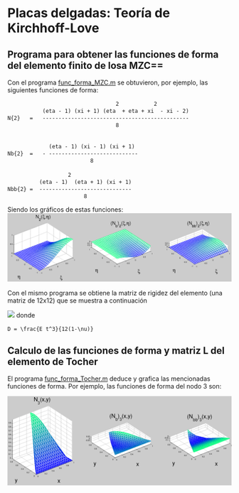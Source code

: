 # Placas delgadas: Teoría de Kirchhoff-Love

## Programa para obtener las funciones de forma del elemento finito de losa MZC==

Con el programa [func_forma_MZC.m](func_forma_MZC.m) se obtuvieron, por ejemplo, las siguientes funciones de forma:
```
                                  2           2
           (eta - 1) (xi + 1) (eta  + eta + xi  - xi - 2)
N{2}   =   ----------------------------------------------
                                  8


             (eta - 1) (xi - 1) (xi + 1)
Nb{2}  =   - ----------------------------
                          8        

                   2
          (eta - 1)  (eta + 1) (xi + 1)
Nbb{2} =  -----------------------------
                        8
```

Siendo los gráficos de estas funciones:
![](figs/func_forma_MZC.png)

Con el mismo programa se obtiene la matriz de rigidez del elemento (una matriz de 12x12) que se muestra a continuación
<!---
La imagen la creé con Text Tex en LibreOffice Impress y la mejoré con Inkscape

\boldsymbol{K}^{(e)} = \frac{D}{ab}
\left(\begin{smallmatrix}
\frac{b^2}{a^2} - \frac{\nu}{5} + \frac{a^2}{b^2} + \frac{7}{10} & \frac{2 \nu}{5} + \frac{b^2}{a^2} + \frac{1}{10} & \frac{2 \nu}{5} + \frac{a^2}{b^2} + \frac{1}{10} & \frac{\nu}{5} - \frac{b^2}{a^2} + \frac{a^2}{2 b^2} - \frac{7}{10} & \frac{b^2}{a^2} - \frac{\nu}{10} + \frac{1}{10} & \frac{a^2}{2 b^2} - \frac{2 \nu}{5} - \frac{1}{10} & \frac{7}{10} - \frac{b^2}{2 a^2} - \frac{a^2}{2 b^2} - \frac{\nu}{5} & \frac{\nu}{10} + \frac{b^2}{2 a^2} - \frac{1}{10} & \frac{\nu}{10} + \frac{a^2}{2 b^2} - \frac{1}{10} & \frac{\nu}{5} + \frac{b^2}{2 a^2} - \frac{a^2}{b^2} - \frac{7}{10} & \frac{b^2}{2 a^2} - \frac{2 \nu}{5} - \frac{1}{10} & \frac{a^2}{b^2} - \frac{\nu}{10} + \frac{1}{10}\\
\frac{2 \nu}{5} + \frac{b^2}{a^2} + \frac{1}{10} & \frac{4 b^2}{3 a^2} - \frac{4 \nu}{15} + \frac{4}{15} & \nu & \frac{\nu}{10} - \frac{b^2}{a^2} - \frac{1}{10} & \frac{\nu}{15} + \frac{2 b^2}{3 a^2} - \frac{1}{15} & 0 & \frac{1}{10} - \frac{b^2}{2 a^2} - \frac{\nu}{10} & \frac{b^2}{3 a^2} - \frac{\nu}{15} + \frac{1}{15} & 0 & \frac{b^2}{2 a^2} - \frac{2 \nu}{5} - \frac{1}{10} & \frac{4 \nu}{15} + \frac{2 b^2}{3 a^2} - \frac{4}{15} & 0\\
\frac{2 \nu}{5} + \frac{a^2}{b^2} + \frac{1}{10} & \nu & \frac{4 a^2}{3 b^2} - \frac{4 \nu}{15} + \frac{4}{15} & \frac{a^2}{2 b^2} - \frac{2 \nu}{5} - \frac{1}{10} & 0 & \frac{4 \nu}{15} + \frac{2 a^2}{3 b^2} - \frac{4}{15} & \frac{1}{10} - \frac{a^2}{2 b^2} - \frac{\nu}{10} & 0 & \frac{a^2}{3 b^2} - \frac{\nu}{15} + \frac{1}{15} & \frac{\nu}{10} - \frac{a^2}{b^2} - \frac{1}{10} & 0 & \frac{\nu}{15} + \frac{2 a^2}{3 b^2} - \frac{1}{15}\\
\frac{\nu}{5} - \frac{b^2}{a^2} + \frac{a^2}{2 b^2} - \frac{7}{10} & \frac{\nu}{10} - \frac{b^2}{a^2} - \frac{1}{10} & \frac{a^2}{2 b^2} - \frac{2 \nu}{5} - \frac{1}{10} & \frac{b^2}{a^2} - \frac{\nu}{5} + \frac{a^2}{b^2} + \frac{7}{10} &  - \frac{2 \nu}{5} - \frac{b^2}{a^2} - \frac{1}{10} & \frac{2 \nu}{5} + \frac{a^2}{b^2} + \frac{1}{10} & \frac{\nu}{5} + \frac{b^2}{2 a^2} - \frac{a^2}{b^2} - \frac{7}{10} & \frac{2 \nu}{5} - \frac{b^2}{2 a^2} + \frac{1}{10} & \frac{a^2}{b^2} - \frac{\nu}{10} + \frac{1}{10} & \frac{7}{10} - \frac{b^2}{2 a^2} - \frac{a^2}{2 b^2} - \frac{\nu}{5} & \frac{1}{10} - \frac{b^2}{2 a^2} - \frac{\nu}{10} & \frac{\nu}{10} + \frac{a^2}{2 b^2} - \frac{1}{10}\\
\frac{b^2}{a^2} - \frac{\nu}{10} + \frac{1}{10} & \frac{\nu}{15} + \frac{2 b^2}{3 a^2} - \frac{1}{15} & 0 &  - \frac{2 \nu}{5} - \frac{b^2}{a^2} - \frac{1}{10} & \frac{4 b^2}{3 a^2} - \frac{4 \nu}{15} + \frac{4}{15} & - \nu & \frac{2 \nu}{5} - \frac{b^2}{2 a^2} + \frac{1}{10} & \frac{4 \nu}{15} + \frac{2 b^2}{3 a^2} - \frac{4}{15} & 0 & \frac{\nu}{10} + \frac{b^2}{2 a^2} - \frac{1}{10} & \frac{b^2}{3 a^2} - \frac{\nu}{15} + \frac{1}{15} & 0\\
\frac{a^2}{2 b^2} - \frac{2 \nu}{5} - \frac{1}{10} & 0 & \frac{4 \nu}{15} + \frac{2 a^2}{3 b^2} - \frac{4}{15} & \frac{2 \nu}{5} + \frac{a^2}{b^2} + \frac{1}{10} & - \nu & \frac{4 a^2}{3 b^2} - \frac{4 \nu}{15} + \frac{4}{15} & \frac{\nu}{10} - \frac{a^2}{b^2} - \frac{1}{10} & 0 & \frac{\nu}{15} + \frac{2 a^2}{3 b^2} - \frac{1}{15} & \frac{1}{10} - \frac{a^2}{2 b^2} - \frac{\nu}{10} & 0 & \frac{a^2}{3 b^2} - \frac{\nu}{15} + \frac{1}{15}\\

\frac{7}{10} - \frac{b^2}{2 a^2} - \frac{a^2}{2 b^2} - \frac{\nu}{5} & \frac{1}{10} - \frac{b^2}{2 a^2} - \frac{\nu}{10} & \frac{1}{10} - \frac{a^2}{2 b^2} - \frac{\nu}{10} & \frac{\nu}{5} + \frac{b^2}{2 a^2} - \frac{a^2}{b^2} - \frac{7}{10} & \frac{2 \nu}{5} - \frac{b^2}{2 a^2} + \frac{1}{10} & \frac{\nu}{10} - \frac{a^2}{b^2} - \frac{1}{10} & \frac{b^2}{a^2} - \frac{\nu}{5} + \frac{a^2}{b^2} + \frac{7}{10} &  - \frac{2 \nu}{5} - \frac{b^2}{a^2} - \frac{1}{10} &  - \frac{2 \nu}{5} - \frac{a^2}{b^2} - \frac{1}{10} & \frac{\nu}{5} - \frac{b^2}{a^2} + \frac{a^2}{2 b^2} - \frac{7}{10} & \frac{\nu}{10} - \frac{b^2}{a^2} - \frac{1}{10} & \frac{2 \nu}{5} - \frac{a^2}{2 b^2} + \frac{1}{10}\\
\frac{\nu}{10} + \frac{b^2}{2 a^2} - \frac{1}{10} & \frac{b^2}{3 a^2} - \frac{\nu}{15} + \frac{1}{15} & 0 & \frac{2 \nu}{5} - \frac{b^2}{2 a^2} + \frac{1}{10} & \frac{4 \nu}{15} + \frac{2 b^2}{3 a^2} - \frac{4}{15} & 0 &  - \frac{2 \nu}{5} - \frac{b^2}{a^2} - \frac{1}{10} & \frac{4 b^2}{3 a^2} - \frac{4 \nu}{15} + \frac{4}{15} & \nu & \frac{b^2}{a^2} - \frac{\nu}{10} + \frac{1}{10} & \frac{\nu}{15} + \frac{2 b^2}{3 a^2} - \frac{1}{15} & 0\\
 \frac{\nu}{10} + \frac{a^2}{2 b^2} - \frac{1}{10} & 0 & \frac{a^2}{3 b^2} - \frac{\nu}{15} + \frac{1}{15} & \frac{a^2}{b^2} - \frac{\nu}{10} + \frac{1}{10} & 0 & \frac{\nu}{15} + \frac{2 a^2}{3 b^2} - \frac{1}{15} &  - \frac{2 \nu}{5} - \frac{a^2}{b^2} - \frac{1}{10} & \nu & \frac{4 a^2}{3 b^2} - \frac{4 \nu}{15} + \frac{4}{15} & \frac{2 \nu}{5} - \frac{a^2}{2 b^2} + \frac{1}{10} & 0 & \frac{4 \nu}{15} + \frac{2 a^2}{3 b^2} - \frac{4}{15}\\
 \frac{\nu}{5} + \frac{b^2}{2 a^2} - \frac{a^2}{b^2} - \frac{7}{10} & \frac{b^2}{2 a^2} - \frac{2 \nu}{5} - \frac{1}{10} & \frac{\nu}{10} - \frac{a^2}{b^2} - \frac{1}{10} & \frac{7}{10} - \frac{b^2}{2 a^2} - \frac{a^2}{2 b^2} - \frac{\nu}{5} & \frac{\nu}{10} + \frac{b^2}{2 a^2} - \frac{1}{10} & \frac{1}{10} - \frac{a^2}{2 b^2} - \frac{\nu}{10} & \frac{\nu}{5} - \frac{b^2}{a^2} + \frac{a^2}{2 b^2} - \frac{7}{10} & \frac{b^2}{a^2} - \frac{\nu}{10} + \frac{1}{10} & \frac{2 \nu}{5} - \frac{a^2}{2 b^2} + \frac{1}{10} & \frac{b^2}{a^2} - \frac{\nu}{5} + \frac{a^2}{b^2} + \frac{7}{10} & \frac{2 \nu}{5} + \frac{b^2}{a^2} + \frac{1}{10} &  - \frac{2 \nu}{5} - \frac{a^2}{b^2} - \frac{1}{10}\\
 \frac{b^2}{2 a^2} - \frac{2 \nu}{5} - \frac{1}{10} & \frac{4 \nu}{15} + \frac{2 b^2}{3 a^2} - \frac{4}{15} & 0 & \frac{1}{10} - \frac{b^2}{2 a^2} - \frac{\nu}{10} & \frac{b^2}{3 a^2} - \frac{\nu}{15} + \frac{1}{15} & 0 & \frac{\nu}{10} - \frac{b^2}{a^2} - \frac{1}{10} & \frac{\nu}{15} + \frac{2 b^2}{3 a^2} - \frac{1}{15} & 0 & \frac{2 \nu}{5} + \frac{b^2}{a^2} + \frac{1}{10} & \frac{4 b^2}{3 a^2} - \frac{4 \nu}{15} + \frac{4}{15} & - \nu\\
 \frac{a^2}{b^2} - \frac{\nu}{10} + \frac{1}{10} & 0 & \frac{\nu}{15} + \frac{2 a^2}{3 b^2} - \frac{1}{15} & \frac{\nu}{10} + \frac{a^2}{2 b^2} - \frac{1}{10} & 0 & \frac{a^2}{3 b^2} - \frac{\nu}{15} + \frac{1}{15} & \frac{2 \nu}{5} - \frac{a^2}{2 b^2} + \frac{1}{10} & 0 & \frac{4 \nu}{15} + \frac{2 a^2}{3 b^2} - \frac{4}{15} &  - \frac{2 \nu}{5} - \frac{a^2}{b^2} - \frac{1}{10} & - \nu & \frac{4 a^2}{3 b^2} - \frac{4 \nu}{15} + \frac{4}{15}
\end{smallmatrix}\right)
--->
![](figs/K_MZC.svg)
donde
```
D = \frac{E t^3}{12(1-\nu)}
```

## Calculo de las funciones de forma y matriz L del elemento de Tocher
El programa [func_forma_Tocher.m](func_forma_Tocher.m) deduce y grafica las mencionadas funciones de forma. Por ejemplo, las funciones de forma del nodo 3 son:

![figs/func_forma_Tocher.png](figs/func_forma_Tocher.png)
